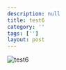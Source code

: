 ```yaml
---
description: null
title: test6
category: ''
tags: ['']
layout: post
---
```

![test6](uploads/2015-05-27-test6.jpg)